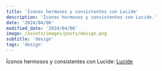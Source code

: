 ```yaml
---
title: 'Íconos hermosos y consistentes con Lucide'
description: 'Íconos hermosos y consistentes con Lucide.'
date: '2024/04/06'
modified_date: '2024/04/06'
image: /assets/images/posts/design.png
subtitle: 'design'
tags: 'design'
---
```


Íconos hermosos y consistentes con Lucide: [Lucide](https://lucide.dev/)
